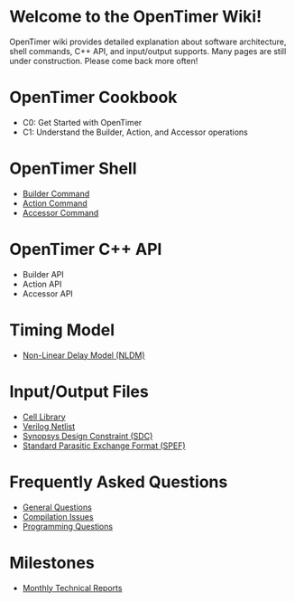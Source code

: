 # Welcome to the OpenTimer Wiki!

OpenTimer wiki provides detailed explanation about 
software architecture, shell commands, C++ API, and input/output supports.
Many pages are still under construction. Please come back more often!

# OpenTimer Cookbook

+ C0: Get Started with OpenTimer
+ C1: Understand the Builder, Action, and Accessor operations

# OpenTimer Shell

+ [Builder Command](shell/builder.md)
+ [Action Command](shell/action.md)
+ [Accessor Command](shell/accessor.md)

# OpenTimer C++ API

+ Builder API
+ Action API
+ Accessor API

# Timing Model

+ [Non-Linear Delay Model (NLDM)](model/nldm.md)

# Input/Output Files

+ [Cell Library](io/library.md)
+ [Verilog Netlist](io/verilog.md)
+ [Synopsys Design Constraint (SDC)](io/sdc.md)
+ [Standard Parasitic Exchange Format (SPEF)](io/spef.md)

# Frequently Asked Questions

+ [General Questions](faq/general.md)
+ [Compilation Issues](faq/compilation.md)
+ [Programming Questions](faq/programming.md)

# Milestones

+ [Monthly Technical Reports](milestones/logs.md)


